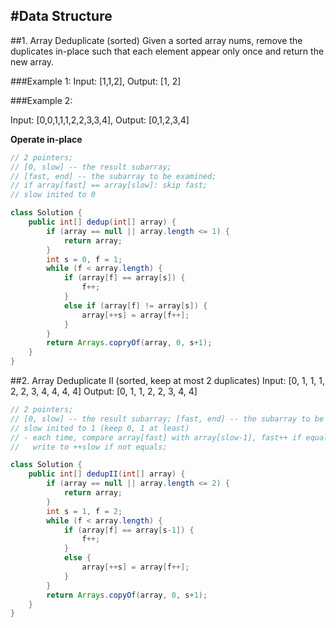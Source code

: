 #Data Structure
---

##1. Array Deduplicate (sorted)
Given a sorted array nums, remove the duplicates in-place such that each element appear only once and return the new array.

###Example 1:
Input: [1,1,2],
Output: [1, 2]

###Example 2:

Input: [0,0,1,1,1,2,2,3,3,4],
Output: [0,1,2,3,4]

**Operate in-place**

```java
// 2 pointers;
// [0, slow] -- the result subarray;
// [fast, end] -- the subarray to be examined;
// if array[fast] == array[slow]: skip fast;
// slow inited to 0

class Solution {
    public int[] dedup(int[] array) {
        if (array == null || array.length <= 1) {
            return array;
        }
        int s = 0, f = 1;
        while (f < array.length) {
            if (array[f] == array[s]) {
                f++;
            }
            else if (array[f] != array[s]) {
                array[++s] = array[f++];
            }
        }
        return Arrays.copryOf(array, 0, s+1);
    }
}

```

##2. Array Deduplicate II (sorted, keep at most 2 duplicates)
Input: [0, 1, 1, 1, 2, 2, 3, 4, 4, 4, 4]
Output: [0, 1, 1, 2, 2, 3, 4, 4]

```java
// 2 pointers;
// [0, slow] -- the result subarray; [fast, end] -- the subarray to be detected;
// slow inited to 1 (keep 0, 1 at least)
// - each time, compare array[fast] with array[slow-1], fast++ if equals;
//   write to ++slow if not equals;

class Solution {
    public int[] dedupII(int[] array) {
        if (array == null || array.length <= 2) {
            return array;
        }
        int s = 1, f = 2;
        while (f < array.length) {
            if (array[f] == array[s-1]) {
                f++;
            }
            else {
                array[++s] = array[f++];
            }
        }
        return Arrays.copyOf(array, 0, s+1);
    }
}

```